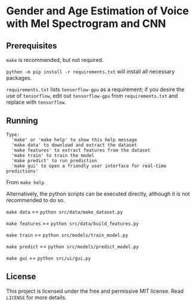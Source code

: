 # Gender and Age Estimation of Voice with Mel Spectrogram and CNN

## Prerequisites

`make` is recommended, but not required.

`python -m pip install -r requirements.txt` will install all necessary packages.

`requirements.txt` lists `tensorflow-gpu` as a requirement; if you desire the use of `tensorflow`, edit out `tensorflow-gpu` from `requirements.txt` and replace with `tensorflow`.

## Running

```
Type:  
  'make' or 'make help' to show this help message  
  'make data' to download and extract the dataset  
  'make features' to extract features from the dataset  
  'make train' to train the model  
  'make predict' to run prediction
  'make gui' to open a friendly user interface for real-time predictions'
```

From `make help`

Alternatively, the python scripts can be executed directly, although it is not recommended to do so.

`make data` == `python src/data/make_dataset.py`

`make features` == `python src/data/build_features.py`

`make train` == `python src/models/train_model.py`

`make predict` == `python src/models/predict_model.py`

`make gui` == `python src/ui/gui.py`

## License

This project is licensed under the free and permissive MIT license. Read `LICENSE` for more details.
